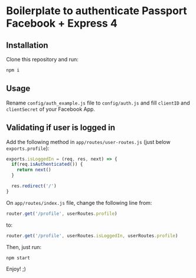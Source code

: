 # Boilerplate to authenticate Passport Facebook + Express 4

## Installation

Clone this repository and run:

```sh
npm i
```

## Usage

Rename `config/auth_example.js` file to `config/auth.js` and fill `clientID` and `clientSecret` of your Facebook App.

## Validating if user is logged in

Add the following method in `app/routes/user-routes.js` (just below `exports.profile`):

```js
exports.isLoggedIn = (req, res, next) => {
  if(req.isAuthenticated()) {
    return next()
  }

  res.redirect('/')
}
```

On `app/routes/index.js` file, change the following line from:

```js
router.get('/profile', userRoutes.profile)
```

to:

```js
router.get('/profile', userRoutes.isLoggedIn, userRoutes.profile)
```

Then, just run:

```
npm start
```

Enjoy! ;)

